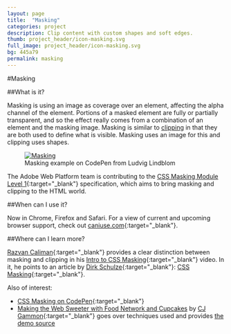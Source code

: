 ```yaml
---
layout: page
title:  "Masking"
categories: project
description: Clip content with custom shapes and soft edges.
thumb: project_header/icon-masking.svg
full_image: project_header/icon-masking.svg
bg: 445a79
permalink: masking
---
```

#Masking

##What is it?

Masking is using an image as coverage over an element, affecting the alpha channel of the element. Portions of a masked element are fully or partially transparent, and so the effect really comes from a combination of an element and the masking image. Masking is similar to [clipping]({{site.baseurl}}/clipping/) in that they are both used to define what is visible. 
Masking uses an image for this and clipping uses shapes.

<figure>
  <a href="http://codepen.io/ludviglindblom/pen/mbFax">
    <img src="{{site.baseurl}}/img/masking-summer.png" alt="Masking">
  </a>
  <figcaption>Masking example on CodePen from Ludvig Lindblom</figcaption>
</figure>

The Adobe Web Platform team is contributing to the [CSS Masking Module Level 1](http://dev.w3.org/fxtf/css-masking-1/){:target="_blank"} specification, which aims to bring masking and
clipping to the HTML world.

##When can I use it?

Now in Chrome, Firefox and Safari. For a view of current and upcoming browser support, check out [caniuse.com](http://caniuse.com/#search=mask){:target="_blank"}.

##Where can I learn more?

[Razvan Caliman](http://razvancaliman.com/){:target="_blank"} provides a clear distinction between masking and clipping in his [Intro to CSS Masking](https://www.youtube.com/watch?v=vV3h5OetmSI){:target="_blank"} video. In it, he points to an article by [Dirk Schulze](https://twitter.com/dirkschulze){:target="_blank"}: [CSS Masking](http://www.html5rocks.com/en/tutorials/masking/adobe/){:target="_blank"}.

Also of interest:

  * [CSS Masking on CodePen](http://codepen.io/search?q=css+masking&limit=all&order=popularity&depth=everything){:target="_blank"}
  * [Making the Web Sweeter with Food Network and Cupcakes](http://blogs.adobe.com/webplatform/2014/01/16/making-the-web-sweeter/) by [CJ Gammon](https://twitter.com/cjgammon){:target="_blank"} goes over techniques used and provides [the demo source](https://github.com/adobe-webplatform/Demo-for-Food-Network-Cupcakes)
